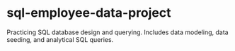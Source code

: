 # sql-employee-data-project
Practicing SQL database design and querying. Includes data modeling, data seeding, and analytical SQL queries.
